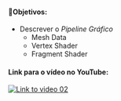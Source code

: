 #### 🎯Objetivos:
- Descrever o *Pipeline Gráfico*
  - Mesh Data
  - Vertex Shader
  - Fragment Shader


#### Link para o vídeo no YouTube:

[![Link to video 02](https://img.youtube.com/vi/5JT7tEBZWJc/default.jpg)](https://youtu.be/5JT7tEBZWJc)
